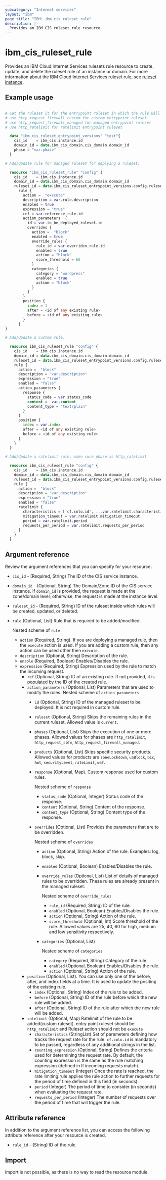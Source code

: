 ```yaml
---
subcategory: "Internet services"
layout: "ibm"
page_title: "IBM: ibm_cis_ruleset_rule"
description: |-
  Provides an IBM CIS ruleset rule resource.
---
```


# ibm_cis_ruleset_rule

Provides an IBM Cloud Internet Services rulesets rule resource to create, update, and delete the ruleset rule of an instance or domain. For more information about the IBM Cloud Internet Services ruleset rule, see [ruleset instance](https://cloud.ibm.com/docs/cis?topic=cis-managed-rules-overview).

## Example usage

```terraform

# Get the ruleset it for the entrypoint ruleset in which the rule will be added
# use http_request_firewall_custom for custom entrypoint ruleset
# use http_request_firewall_managed for managed entrypoint ruleset
# use http_ratelimit for ratelimit entrypoint ruleset

  data "ibm_cis_ruleset_entrypoint_versions" "test"{
    cis_id    = ibm_cis.instance.id
    domain_id = data.ibm_cis_domain.cis_domain.domain_id
    phase = "var.phase" 
  }   

# Add/Update rule for managed ruleset for deplying a ruleset.

  resource "ibm_cis_ruleset_rule" "config" {
    cis_id    = ibm_cis.instance.id
    domain_id = data.ibm_cis_domain.cis_domain.domain_id
    ruleset_id = data.ibm_cis_ruleset_entrypoint_versions.config.rulesets[0].ruleset_id
      rule {
        action =  "execute"
        description = var.rule.description
        enabled = true
        expression = "true"
        ref = var.reference_rule.id
        action_parameters  {
          id = var.to_be_deployed_ruleset.id
          overrides {
            action =  "block"
            enabled = true
            override_rules {
              rule_id = var.overriden_rule.id
              enabled = true
              action = "block"
              score_threshold = 60
            }
            categories {
              category = "wordpress"
              enabled = true
              action = "block"
            }
          }
        }
        position {
          index = 1
          after = <id of any existing rule>
          before = <id of any existing rule>
        }
      }
}

# Add/Update a custom rule.

  resource ibm_cis_ruleset_rule "config" {
    cis_id    = ibm_cis.instance.id
    domain_id = data.ibm_cis_domain.cis_domain.domain_id
    ruleset_id = data.ibm_cis_ruleset_entrypoint_versions.config.rulesets[0].ruleset_id
    rule {
      action =  "block"
      description = "var.description"
      expression = "true"
      enabled = "false"
      action_parameters {
        response {
          status_code = var.status_code
          content =  var.content
          content_type = "text/plain"
        }
      }
      position {
        index = var.index
        after = <id of any existing rule>
        before = <id of any existing rule>
      }
    }
  }

# Add/Update a ratelimit rule. make sure phase is http_ratelimit

  resource ibm_cis_ruleset_rule "config" {
    cis_id    = ibm_cis.instance.id
    domain_id = data.ibm_cis_domain.cis_domain.domain_id
    ruleset_id = data.ibm_cis_ruleset_entrypoint_versions.config.rulesets[0].ruleset_id
    rule {
      action =  "block"
      description = "var.description"
      expression = "true"
      enabled = "false"
      ratelimit {
        characteristics = ['cf.colo.id', ...var.ratelimit.characteristics]
        mitigation_timeout = var.ratelimit.mitigation_timeout
        period = var.ratelimit.period
        requests_per_period = var.ratelimit.requests_per_period
      }
    }
  }

```

## Argument reference

Review the argument references that you can specify for your resource.

- `cis_id` - (Required, String) The ID of the CIS service instance.
- `domain_id` - (Optional, String) The Domain/Zone ID of the CIS service instance. If `domain_id` is provided, the request is made at the zone/domain level; otherwise, the request is made at the instance level.
- `ruleset_id` - (Required, String) ID of the ruleset inside which rules will be created, updated, or deleted.
- `rule` (Optional, List) Rule that is required to be added/modified.
  
  Nested scheme of `rule`
  - `action` (Required, String). If you are deploying a managed rule, then the `execute` action is used. If you are adding a custom rule, then any action can be used other then `execute`.
  - `description` (Optional, String) Description of the rule.
  - `enable` (Required, Boolean) Enables/Disables the rule.
  - `expression` (Required, String) Expression used by the rule to match the incoming request.
    - `ref` (Optional, String) ID of an existing rule. If not provided, it is populated by the ID of the created rule.
    - `action_parameters` (Optional, List) Parameters that are used to modify the rules.
    Nested scheme of `action parameters`
      - `id` (Optional, String) ID of the managed ruleset to be deployed. It is not required in custom rule.
      - `ruleset` (Optional, String)  Skips the remaining rules in the current ruleset. Allowed value is `current`.
      - `phases` (Optional, List) Skips the execution of one or more phases. Allowed values for phases are `http_ratelimit`, `http_request_sbfm`, `http_request_firewall_managed`.
      - `products` (Optional, List) Skips specific security products. Allowed values for products are `zoneLockdown`, `uaBlock`, `bic`, `hot`, `securityLevel`, `rateLimit`, `waf`.
      - `response` (Optional, Map). Custom response used for custom rules.

        Nested scheme of `response`

        - `status_code` (Optional, Integer) Status code of the response.
        - `content` (Optional, String) Content of the response.
        - `content_type` (Optional, String) Content type of the response.
      - `overrides` (Optional, List) Provides the parameters that are to be overridden.

        Nested scheme of `overrides`
        - `action` (Optional, String) Action of the rule. Examples: log, block, skip.
        - `enabled` (Optional, Boolean) Enables/Disables the rule.
        - `override_rules` (Optional, List) List of details of managed rules to be overridden. These rules are already present in the managed ruleset.

          Nested scheme of `override_rules`
          - `rule_id` (Required, String) ID of the rule.
          - `enabled` (Optional, Boolean) Enables/Disables the rule.
          - `action` (Optional, String) Action of the rule.
          - `score_threshold` (Optional, Int) Score threshold of the rule. Allowed values are 25, 40, 60 for high, medium and low sensitivity respectively. 
        - `categories` (Optional, List)

          Nested scheme of `categories`
          - `category` (Required, String) Category of the rule.
          - `enabled` (Optional, Boolean) Enables/Disables the rule.
          - `action` (Optional, String) Action of the rule.
    - `position` (Optional, List). You can use only one of the before, after, and index fields at a time. It is used to update the positing of the existing rule.
      - `index` (Optional, String) Index of the rule to be added.
      - `before` (Optional, String) ID of the rule before which the new rule will be added.
      - `after` (Optional, String) ID of the rule after which the new rule will be added.
    - `ratelimit` (Optional, Map) Ratelimit of the rule to be added(custom ruleset). entry point ruleset should be `http_ratelimit` and Ruleset action should not be `execute`
      - `characteristics` (StringList) Set of parameters defining how tracks the request rate for the rule. `cf.colo.id` is mandatory to be passed, regardless of any additional strings in the list.
      - `counting_expression` (Optional, String) Defines the criteria used for determining the request rate. By default, the counting expression is the same as the rule matching expression (defined in If incoming requests match).
      - `mitigation_timeout` (Integer) Once the rate is reached, the rate limiting rule applies the rule action to further requests for the period of time defined in this field (in seconds).
      - `period` (Integer) The period of time to consider (in seconds) when evaluating the request rate.
      - `requests_per_period` (Integer) The number of requests over the period of time that will trigger the rule.

## Attribute reference

In addition to the argument reference list, you can access the following attribute reference after your resource is created.

- `rule_id` - (String) ID of the rule.

## Import

Import is not possible, as there is no way to read the resource module.
